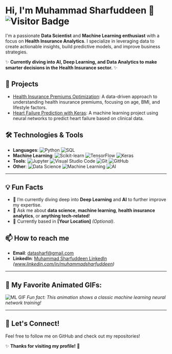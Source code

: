 # Hi, I'm Muhammad Sharfuddeen 👋 ![Visitor Badge](https://visitor-badge.laobi.icu/badge?page_id=sharf007.sharf007)

I'm a passionate **Data Scientist** and **Machine Learning enthusiast** with a focus on **Health Insurance Analytics**. I specialize in leveraging data to create actionable insights, build predictive models, and improve business strategies. 

✨ **Currently diving into AI, Deep Learning, and Data Analytics to make smarter decisions in the Health Insurance sector.** ✨

## 🚀 Projects

- [Health Insurance Premiums Optimization](https://github.com/sharf007/health-insurance-analytics): A data-driven approach to understanding health insurance premiums, focusing on age, BMI, and lifestyle factors.
- [Heart Failure Prediction with Keras](https://github.com/sharf007/heart-failure-prediction): A machine learning project using neural networks to predict heart failure based on clinical data.

## 🛠️ Technologies & Tools

- **Languages**: 
  ![Python](https://img.shields.io/badge/-Python-black?style=flat&logo=python) 
  ![SQL](https://img.shields.io/badge/-SQL-black?style=flat&logo=postgresql)
- **Machine Learning**: 
  ![Scikit-learn](https://img.shields.io/badge/-Scikit_learn-black?style=flat&logo=scikit-learn) 
  ![TensorFlow](https://img.shields.io/badge/-TensorFlow-black?style=flat&logo=tensorflow) 
  ![Keras](https://img.shields.io/badge/-Keras-black?style=flat&logo=keras)
- **Tools**: 
  ![Jupyter](https://img.shields.io/badge/-Jupyter-black?style=flat&logo=jupyter) 
  ![Visual Studio Code](https://img.shields.io/badge/-VS%20Code-black?style=flat&logo=visual-studio-code)
  ![Git](https://img.shields.io/badge/-Git-black?style=flat&logo=git)
  ![GitHub](https://img.shields.io/badge/-GitHub-black?style=flat&logo=github)
- **Other**: 
  ![Data Science](https://img.shields.io/badge/-Data%20Science-black?style=flat&logo=data-science)
  ![Machine Learning](https://img.shields.io/badge/-Machine%20Learning-black?style=flat&logo=machine-learning)
  ![AI](https://img.shields.io/badge/-AI-black?style=flat&logo=artificial-intelligence)

---

## 💡 Fun Facts

- 🌱 I’m currently diving deep into **Deep Learning** and **AI** to further improve my expertise.
- 💬 Ask me about **data science**, **machine learning**, **health insurance analytics**, or **anything tech-related**!
- 📍 Currently based in **[Your Location]** *(Optional)*.

## 📫 How to reach me

- **Email**: [datasharf@gmail.com](mailto:datasharf@gmail.com)
- **LinkedIn**: [Muhammad Sharfuddeen LinkedIn](#) *(www.linkedin.com/in/muhammadsharfuddeen)*

---

## 🎨 My Favorite Animated GIFs:

![ML GIF](https://media.giphy.com/media/v1.Y2lkPTc5MGI3NjExZmVhYzZkNzljMTk4NzEwZjZmZDkxZTM3NzU0Njk4ZDEwZjhhZDI5NzYzYWE3MGZiNzY5YWE4Yjk4d2yFK9El6VbRDKELD7J64fI/giphy.gif)
*Fun fact: This animation shows a classic machine learning neural network training!*

---

## 🤝 Let's Connect!
Feel free to follow me on GitHub and check out my repositories! 

✨ **Thanks for visiting my profile!** 🚀
